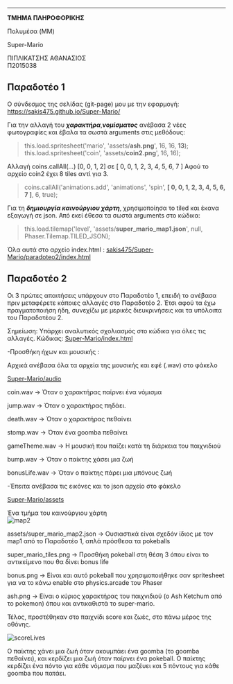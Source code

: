----------------------

**ΤΜΗΜΑ ΠΛΗΡΟΦΟΡΙΚΗΣ**


Πολυμέσα (MM)

Super-Mario

ΠΙΠΛΙΚΑΤΣΗΣ ΑΘΑΝΑΣΙΟΣ	
Π2015038

## Παραδοτέο 1

Ο σύνδεσμος της σελίδας (git-page) μου με την εφαρμογή:
https://sakis475.github.io/Super-Mario/

Για την αλλαγή του ***χαρακτήρα***,***νομίσματος*** ανέβασα 2 νέες φωτογραφίες
και έβαλα τα σωστά arguments στις μεθόδους:

> this.load.spritesheet('mario', 'assets/**ash.png**', 16, 16, **13**);
> this.load.spritesheet('coin', 'assets/**coin2.png**', 16, 16);


Αλλαγή coins.callAll(...) [0, 0, 1, 2] σε [ 0, 0, 1, 2, 3, 4, 5, 6, 7 ]
Αφού το αρχείο coin2 έχει 8 tiles αντί για 3. 

> coins.callAll('animations.add', 'animations', 'spin',
> 					**[ 0, 0, 1, 2, 3, 4, 5, 6, 7 ]**, 6, true);

					
Για τη ***δημιουργία καινούργιου χάρτη***, χρησιμοποίησα το tiled 
και έκανα εξαγωγή σε json. Από εκεί έθεσα τα σωστά arguments στο κώδικα:
> this.load.tilemap('level', 'assets/**super_mario_map1.json**', null,
> 					Phaser.Tilemap.TILED_JSON);


Όλα  αυτά στο αρχείο index.html : 
[sakis475/Super-Mario/paradoteo2/index.html](https://github.com/sakis475/Super-Mario/blob/paradoteo1/index.html)


## Παραδοτέο 2

Οι 3 πρώτες απαιτήσεις υπάρχουν στο Παραδοτέο 1, επειδή το ανέβασα πριν μεταφέρετε κάποιες αλλαγές στο Παραδοτέο 2. Έτσι αφού τα έχω πραγματοποιήση ήδη, συνεχίζω με μερικές διευκρινήσεις και τα υπόλοιπα του Παραδοτέου 2.

Σημείωση: Yπάρχει αναλυτικός σχολιασμός στο κώδικα για όλες τις αλλαγές.
Κώδικας: [Super-Mario/index.html](https://github.com/sakis475/Super-Mario/blob/paradoteo2/index.html)

-Προσθήκη ήχων και μουσικής :

Αρχικά ανέβασα όλα τα αρχεία της μουσικής και εφέ (.wav) στο φάκελο 

[Super-Mario/audio](https://github.com/sakis475/Super-Mario/tree/paradoteo2/audio)

coin.wav -> Όταν ο χαρακτήρας παίρνει ένα νόμισμα

jump.wav -> Όταν ο χαρακτήρας πηδάει.

death.wav -> Όταν ο χαρακτήρας πεθαίνει

stomp.wav -> Όταν ένα goomba πεθαίνει

gameTheme.wav -> Η μουσική που παίζει κατά τη διάρκεια του παιχνιδιού

bump.wav -> Όταν ο παίκτης χάσει μια ζωή

bonusLife.wav -> Όταν ο παίκτης πάρει μια μπόνους ζωή



-Έπειτα ανέβασα τις εικόνες και το json αρχείο στο φάκελο 

[Super-Mario/assets](https://github.com/sakis475/Super-Mario/tree/paradoteo2/assets)

Ένα τμήμα του καινούργιου χάρτη  
![map2](https://raw.githubusercontent.com/sakis475/mm/paradoteo2/projects/2015038/map_scr.png)

assets/super_mario_map2.json -> Ουσιαστικά είναι σχεδόν ίδιος με τον map1 από το Παραδοτέο 1, απλά πρόσθεσα τα pokeballs

super_mario_tiles.png -> Προσθήκη pokeball στη θέση 3 όπου είναι το αντικείμενο που θα δίνει bonus life

bonus.png -> Είναι και αυτό pokeball που χρησιμοποιήθηκε σαν spritesheet για να το κάνω enable στο physics.arcade του Phaser

ash.png -> Είναι ο κύριος χαρακτήρας του παιχνιδιού (ο Ash Ketchum από το pokemon) όπου και αντικαθιστά το super-mario.

Τέλος, προστέθηκαν στο παιχνίδι score και ζωές, στο πάνω μέρος της οθόνης.

![scoreLives](https://raw.githubusercontent.com/sakis475/mm/paradoteo2/projects/2015038/ScoreLives.png)

Ο παίκτης χάνει μια ζωή όταν ακουμπάει ένα goomba (το goomba πεθαίνει), και κερδίζει μια ζωή όταν παίρνει ένα pokeball.
Ο παίκτης κερδίζει ένα πόντο για κάθε νόμισμα που μαζέυει και 5 πόντους για κάθε goomba που πατάει.


